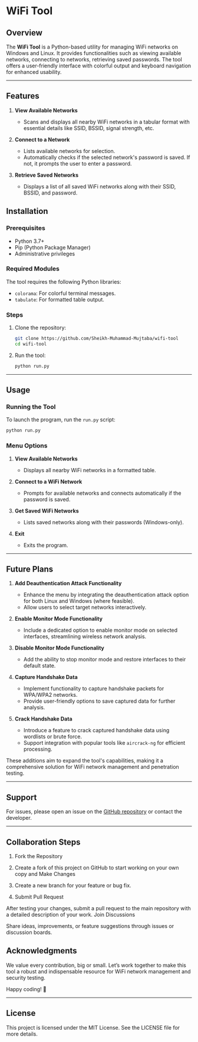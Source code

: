 # WiFi Tool

## Overview
The **WiFi Tool** is a Python-based utility for managing WiFi networks on Windows and Linux. It provides functionalities such as viewing available networks, connecting to networks, retrieving saved passwords. The tool offers a user-friendly interface with colorful output and keyboard navigation for enhanced usability.

---

## Features
1. **View Available Networks**
   - Scans and displays all nearby WiFi networks in a tabular format with essential details like SSID, BSSID, signal strength, etc.

2. **Connect to a Network**
   - Lists available networks for selection.
   - Automatically checks if the selected network's password is saved. If not, it prompts the user to enter a password.

3. **Retrieve Saved Networks**
   - Displays a list of all saved WiFi networks along with their SSID, BSSID, and password.


## Installation
### Prerequisites
- Python 3.7+
- Pip (Python Package Manager)
- Administrative privileges

### Required Modules
The tool requires the following Python libraries:
- `colorama`: For colorful terminal messages.
- `tabulate`: For formatted table output.

### Steps
1. Clone the repository:
   ```bash
   git clone https://github.com/Sheikh-Muhammad-Mujtaba/wifi-tool
   cd wifi-tool
   ```

2. Run the tool:
   ```bash
   python run.py
   ```

---

## Usage
### Running the Tool
To launch the program, run the `run.py` script:
```bash
python run.py
```

### Menu Options
1. **View Available Networks**
   - Displays all nearby WiFi networks in a formatted table.

2. **Connect to a WiFi Network**
   - Prompts for available networks and connects automatically if the password is saved.

3. **Get Saved WiFi Networks**
   - Lists saved networks along with their passwords (Windows-only).

0. **Exit**
   - Exits the program.

---

## Future Plans

1. **Add Deauthentication Attack Functionality**  
   - Enhance the menu by integrating the deauthentication attack option for both Linux and Windows (where feasible).  
   - Allow users to select target networks interactively.  

2. **Enable Monitor Mode Functionality**  
   - Include a dedicated option to enable monitor mode on selected interfaces, streamlining wireless network analysis.  

3. **Disable Monitor Mode Functionality**  
   - Add the ability to stop monitor mode and restore interfaces to their default state.  

4. **Capture Handshake Data**  
   - Implement functionality to capture handshake packets for WPA/WPA2 networks.  
   - Provide user-friendly options to save captured data for further analysis.  

5. **Crack Handshake Data**  
   - Introduce a feature to crack captured handshake data using wordlists or brute force.  
   - Support integration with popular tools like `aircrack-ng` for efficient processing.  

These additions aim to expand the tool's capabilities, making it a comprehensive solution for WiFi network management and penetration testing.
   
---

## Support
For issues, please open an issue on the [GitHub repository](https://github.com/Sheikh-Muhammad-Mujtaba/wifi-tool) or contact the developer.

---

## Collaboration Steps

1. Fork the Repository

2. Create a fork of this project on GitHub to start working on your own copy and Make Changes

3. Create a new branch for your feature or bug fix.

4. Submit Pull Request

After testing your changes, submit a pull request to the main repository with a detailed description of your work.
Join Discussions

Share ideas, improvements, or feature suggestions through issues or discussion boards.

## Acknowledgments
We value every contribution, big or small. Let’s work together to make this tool a robust and indispensable resource for WiFi network management and security testing.

Happy coding! 🎉


---

## License
This project is licensed under the MIT License. See the LICENSE file for more details.

